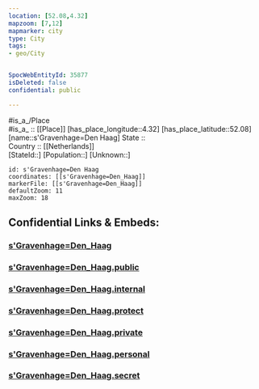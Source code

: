 ```yaml
---
location: [52.08,4.32] 
mapzoom: [7,12] 
mapmarker: city 
type: City
tags:
- geo/City


SpocWebEntityId: 35877
isDeleted: false
confidential: public

---
```

#is_a_/Place  
#is_a_ :: [[Place]] 
[has_place_longitude::4.32] 
[has_place_latitude::52.08] 
[name::s'Gravenhage=Den Haag] 
State ::  
Country :: [[Netherlands]]  
[StateId::] 
[Population::] 
[Unknown::] 


```leaflet
id: s'Gravenhage=Den Haag
coordinates: [[s'Gravenhage=Den_Haag]] 
markerFile: [[s'Gravenhage=Den_Haag]] 
defaultZoom: 11 
maxZoom: 18
```


## Confidential Links & Embeds: 

### [s'Gravenhage=Den_Haag](/_Standards/Earth/Continent/Europe/Europe~West/Netherlands/Provinces~Netherlands/Zuid-Holland/City/s'Gravenhage=Den_Haag.md) 

### [s'Gravenhage=Den_Haag.public](/_public/Earth/Continent/Europe/Europe~West/Netherlands/Provinces~Netherlands/Zuid-Holland/City/s'Gravenhage=Den_Haag.public.md) 

### [s'Gravenhage=Den_Haag.internal](/_internal/Earth/Continent/Europe/Europe~West/Netherlands/Provinces~Netherlands/Zuid-Holland/City/s'Gravenhage=Den_Haag.internal.md) 

### [s'Gravenhage=Den_Haag.protect](/_protect/Earth/Continent/Europe/Europe~West/Netherlands/Provinces~Netherlands/Zuid-Holland/City/s'Gravenhage=Den_Haag.protect.md) 

### [s'Gravenhage=Den_Haag.private](/_private/Earth/Continent/Europe/Europe~West/Netherlands/Provinces~Netherlands/Zuid-Holland/City/s'Gravenhage=Den_Haag.private.md) 

### [s'Gravenhage=Den_Haag.personal](/_personal/Earth/Continent/Europe/Europe~West/Netherlands/Provinces~Netherlands/Zuid-Holland/City/s'Gravenhage=Den_Haag.personal.md) 

### [s'Gravenhage=Den_Haag.secret](/_secret/Earth/Continent/Europe/Europe~West/Netherlands/Provinces~Netherlands/Zuid-Holland/City/s'Gravenhage=Den_Haag.secret.md)

